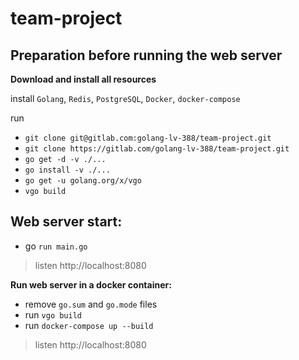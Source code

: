 # team-project

**Preparation before running the web server**
-
**Download and install all resources**

install `Golang`, `Redis`, `PostgreSQL`, `Docker`, `docker-compose`

run
* `git clone git@gitlab.com:golang-lv-388/team-project.git`
* `git clone https://gitlab.com/golang-lv-388/team-project.git`
* `go get -d -v ./...`
* `go install -v ./...`
* `go get -u golang.org/x/vgo`
* `vgo build`

**Web server start:**
-
* go `run main.go`
> listen http://localhost:8080

**Run web server in a docker container:**
 * remove `go.sum` and `go.mode` files
 * run `vgo build`
 * run `docker-compose up --build`
> listen http://localhost:8080